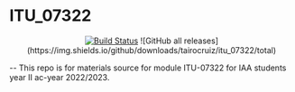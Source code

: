 # ITU_07322
<!-- [!downloads][https://img.shields.io/github/downloads/tairocruiz/itu_07322/total?color=green&style=plastic] -->
<p align="center">
  <a href=""><img src="https://img.shields.io/badge/download-102-green" alt="Build Status"></a>
  ![GitHub all releases](https://img.shields.io/github/downloads/tairocruiz/itu_07322/total)
</p>
--
This repo is for materials source for module ITU-07322 for IAA students year II ac-year 2022/2023.


